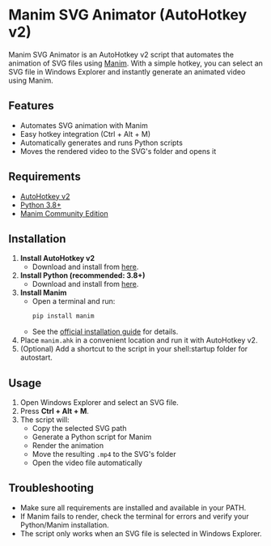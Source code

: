 # Manim SVG Animator (AutoHotkey v2)

Manim SVG Animator is an AutoHotkey v2 script that automates the animation of SVG files using [Manim](https://www.manim.community/). With a simple hotkey, you can select an SVG file in Windows Explorer and instantly generate an animated video using Manim.

## Features
- Automates SVG animation with Manim
- Easy hotkey integration (Ctrl + Alt + M)
- Automatically generates and runs Python scripts
- Moves the rendered video to the SVG's folder and opens it

## Requirements
- [AutoHotkey v2](https://www.autohotkey.com/download/ahk-v2)
- [Python 3.8+](https://www.python.org/downloads/)
- [Manim Community Edition](https://docs.manim.community/en/stable/installation.html)

## Installation
1. **Install AutoHotkey v2**
   - Download and install from [here](https://www.autohotkey.com/download/ahk-v2).
2. **Install Python (recommended: 3.8+)**
   - Download and install from [here](https://www.python.org/downloads/).
3. **Install Manim**
   - Open a terminal and run:
     ```powershell
     pip install manim
     ```
   - See the [official installation guide](https://docs.manim.community/en/stable/installation.html) for details.
4. Place `manim.ahk` in a convenient location and run it with AutoHotkey v2.
5. (Optional) Add a shortcut to the script in your shell:startup folder for autostart.

## Usage
1. Open Windows Explorer and select an SVG file.
2. Press **Ctrl + Alt + M**.
3. The script will:
   - Copy the selected SVG path
   - Generate a Python script for Manim
   - Render the animation
   - Move the resulting `.mp4` to the SVG's folder
   - Open the video file automatically

## Troubleshooting
- Make sure all requirements are installed and available in your PATH.
- If Manim fails to render, check the terminal for errors and verify your Python/Manim installation.
- The script only works when an SVG file is selected in Windows Explorer.

